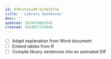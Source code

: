 ```yaml
---
id: 070rnS3sw99-bshQ2dr5E
title: ' Library Sentences'
desc: ''
updated: 1624934083545
created: 1624857724848
---
```



- [ ] Adapt explanation from Word document
- [ ] Embed tables from R
- [ ] Compile library sentences into an animated GIF
